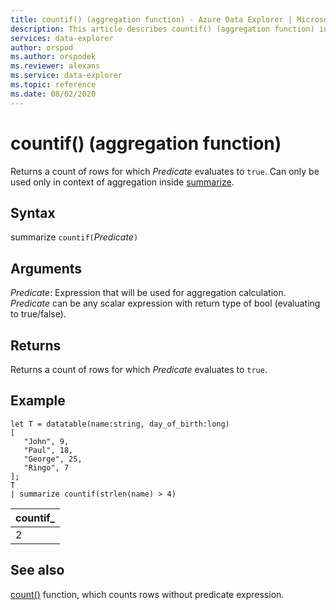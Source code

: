 ```yaml
---
title: countif() (aggregation function) - Azure Data Explorer | Microsoft Docs
description: This article describes countif() (aggregation function) in Azure Data Explorer.
services: data-explorer
author: orspod
ms.author: orspodek
ms.reviewer: alexans
ms.service: data-explorer
ms.topic: reference
ms.date: 08/02/2020
---
```

# countif() (aggregation function)

Returns a count of rows for which *Predicate* evaluates to `true`. Can only be used only in context of aggregation inside [summarize](summarizeoperator.md).

## Syntax

summarize `countif(`*Predicate*`)`

## Arguments

*Predicate*: Expression that will be used for aggregation calculation. *Predicate* can be any scalar expression with return type of bool (evaluating to true/false).

## Returns

Returns a count of rows for which *Predicate* evaluates to `true`.

## Example

```kusto
let T = datatable(name:string, day_of_birth:long)
[
   "John", 9,
   "Paul", 18,
   "George", 25,
   "Ringo", 7
];
T
| summarize countif(strlen(name) > 4)
```

|countif_|
|----|
|2|

## See also

[count()](count-aggfunction.md) function, which counts rows without predicate expression.
